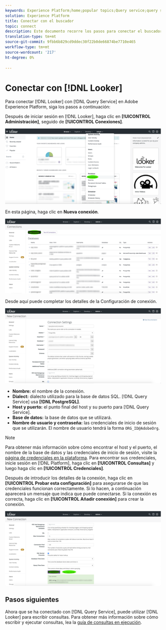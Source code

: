 ```yaml
---
keywords: Experience Platform;home;popular topics;Query service;query service;Looker;looker;connect to query service;
solution: Experience Platform
title: Conectar con el buscador
topic: connect
description: Este documento recorre los pasos para conectar el buscador con el servicio de Consulta de Adobe Experience Platform.
translation-type: tm+mt
source-git-commit: 9fbb6b829cd9ddec30f22b0de66874be7710e465
workflow-type: tm+mt
source-wordcount: '217'
ht-degree: 0%

---
```



# Conectar con [!DNL Looker]

Para conectar [!DNL Looker] con [!DNL Query Service] en Adobe Experience Platform, siga los pasos a continuación:

Después de iniciar sesión en [!DNL Looker], haga clic en **[!UICONTROL Administración]**, seguido de **[!UICONTROL Conexiones]**.

![](../images/clients/looker/click-admin-connections.png)

En esta página, haga clic en **Nueva conexión**.

![](../images/clients/looker/click-new-connection.png)

Desde aquí puede completar los detalles de la Configuración de conexión.

![](../images/clients/looker/new-connection.png)

- **Nombre:** el nombre de la conexión.
- **Dialect:** dialecto utilizado para la base de datos SQL. [!DNL Query Service] usa  **[!DNL PostgreSQL]**.
- **Host y puerto:** el punto final del host y su puerto para  [!DNL Query Service].
- **Base de datos:** la base de datos que se utilizará.
- **Nombre de usuario y contraseña:** las credenciales de inicio de sesión que se utilizarán. El nombre de usuario tendrá la forma `ORG_ID@AdobeOrg`.

>[!NOTE]
>
>Para obtener más información sobre cómo encontrar el host y el puerto, el nombre de la base de datos y las credenciales de inicio de sesión, visite la [página de credenciales en la plataforma](https://platform.adobe.com/query/configuration). Para encontrar sus credenciales, inicie sesión en [!DNL Platform], haga clic en **[!UICONTROL Consultas]** y luego haga clic en **[!UICONTROL Credenciales]**.

Después de introducir los detalles de la conexión, haga clic en **[!UICONTROL Probar esta configuración]** para asegurarse de que las credenciales funcionan correctamente. Si lo hacen, a continuación aparecerá un mensaje que indica que puede conectarse. Si la conexión es correcta, haga clic en **[!UICONTROL Añadir conexión]** para crear la conexión.

![](../images/clients/looker/click-test-connection.png)

## Pasos siguientes

Ahora que se ha conectado con [!DNL Query Service], puede utilizar [!DNL Looker] para escribir consultas. Para obtener más información sobre cómo escribir y ejecutar consultas, lea la [guía de consultas en ejecución](../best-practices/writing-queries.md).
